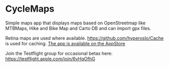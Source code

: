 # CycleMaps

Simple maps app that displays maps based on OpenStreetmap like MTBMaps, Hike and Bike Map and Carto DB and can import gpx files.

Retina maps are used where available. https://github.com/hyperoslo/Cache is used for caching. 
[The app is available on the AppStore](https://apps.apple.com/us/app/radmaps-maps-for-outdoors/id1215413628?mt=8)

Join the Testflight group for occasional betas here: https://testflight.apple.com/join/6vHqOfhG
